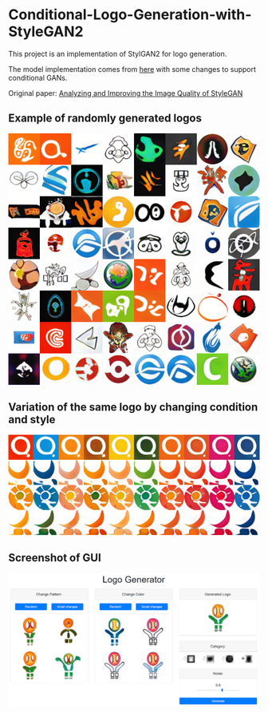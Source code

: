 # Conditional-Logo-Generation-with-StyleGAN2

This project is an implementation of StylGAN2 for logo generation.

The model implementation comes from [here](https://github.com/manicman1999/StyleGAN2-Tensorflow-2.0/) with some changes to support conditional GANs.

Original paper: [Analyzing and Improving the Image Quality of StyleGAN](https://arxiv.org/abs/1912.04958)

## Example of randomly generated logos
![Teaser image](./assets/example.png)

## Variation of the same logo by changing condition and style
![Image with condition and style](./assets/example-cond-style.png)

## Screenshot of GUI
![GUI](./assets/example-GUI.png)
